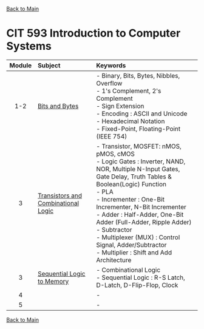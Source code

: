 [Back to Main](../../README.md)

# CIT 593 Introduction to Computer Systems

|Module|Subject|Keywords|
|:-:|:-|:-|
| 1-2|[Bits and Bytes](notes/m01.md)|- Binary, Bits, Bytes, Nibbles, Overflow <br> - 1's Complement, 2's Complement <br> - Sign Extension <br> - Encoding : ASCII and Unicode <br> - Hexadecimal Notation <br> - Fixed-Point, Floating-Point (IEEE 754)|
| 3|[Transistors and Combinational Logic](notes/m03.md)|- Transistor, MOSFET: nMOS, pMOS, cMOS <br> - Logic Gates : Inverter, NAND, NOR, Multiple N-Input Gates, Gate Delay, Truth Tables & Boolean(Logic) Function <br> - PLA <br> - Incrementer : One-Bit Incrementer, N-Bit Incrementer <br> - Adder : Half-Adder, One-Bit Adder (Full-Adder, Ripple Adder) <br> - Subtractor <br> - Multiplexer (MUX) : Control Signal, Adder/Subtractor <br> - Multiplier : Shift and Add Architecture|
| 3|[Sequential Logic to Memory](notes/m04.md)|- Combinational Logic <br> - Sequential Logic : R-S Latch, D-Latch, D-Flip-Flop, Clock|
| 4|[]()|- |
| 5|[]()|- |



[Back to Main](../../README.md)